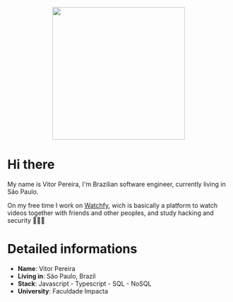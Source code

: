 
<p align="center">
    <img src="https://rapidapi.com/blog/wp-content/uploads/2017/01/octocat.gif" width='300px'>
</p>

# Hi there

My name is Vitor Pereira, I'm Brazilian software engineer, currently living in São Paulo.

On my free time I work on [Watchfy](https://watchfy.com/), wich is basically a platform to watch videos together with friends and other peoples, and study hacking and security 👨🏼‍💻

# Detailed informations
* **Name**: Vitor Pereira
* **Living in**: São Paulo, Brazil
* **Stack**: Javascript - Typescript - SQL - NoSQL
* **University**: Faculdade Impacta
